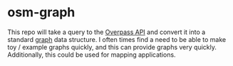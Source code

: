 # osm-graph

This repo will take a query to the [Overpass API](https://wiki.openstreetmap.org/wiki/Overpass_API) and convert it into a standard [graph](https://en.wikipedia.org/wiki/Graph_(discrete_mathematics)) data structure. I often times find a need to be able to make toy / example graphs quickly, and this can provide graphs very quickly. Additionally, this could be used for mapping applications.
